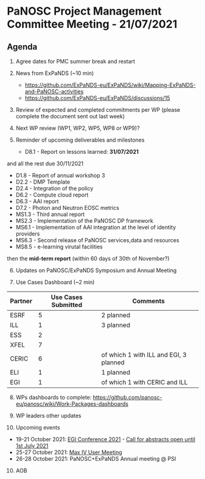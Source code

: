 PaNOSC Project Management Committee Meeting - 21/07/2021 
=========================================================

Agenda
------	

1. Agree dates for PMC summer break and restart

2. News from ExPaNDS (~10 min)
    * https://github.com/ExPaNDS-eu/ExPaNDS/wiki/Mapping-ExPaNDS-and-PaNOSC-activities
    * https://github.com/ExPaNDS-eu/ExPaNDS/discussions/15

3. Review of expected and completed commitments per WP (please complete the document sent out last week)

4. Next WP review (WP1, WP2, WP5, WP8 or WP9)?

5. Reminder of upcoming deliverables and milestones 
    * D8.1 - Report on lessons learned: **31/07/2021**


and all the rest due 30/11/2021
* D1.8 - Report of annual workshop 3
* D2.2 - DMP Template
* D2.4 - Integration of the policy
* D6.2 - Compute cloud report
* D6.3 - AAI report
* D7.2 - Photon and Neutron EOSC metrics
* MS1.3 - Third annual report
* MS2.3 - Implementation of the PaNOSC DP framework
* MS6.1 - Implementation of AAI integration at the level of identity providers
* MS6.3 - Second release of PaNOSC services,data and resources
* MS8.5 - e-learning virutal facilities


then the **mid-term report** (within 60 days of 30th of November?)

6. Updates on PaNOSC/ExPaNDS Symposium and Annual Meeting

7. Use Cases Dashboard (~2 min)

| Partner | Use Cases Submitted | Comments |
| ------- | ------------------- | -------- |
| ESRF  |  5  | 2 planned   |
| ILL   |  1  | 3 planned  | of which 1 w CERIC and EGI)
| ESS   |  2  |   |
| XFEL  |  7  |   |
| CERIC |  6  | of which 1 with ILL and EGI, 3 planned |
| ELI   |  1  | 1 planned  |
| EGI   |  1  | of which 1 with CERIC and ILL | 

8. WPs dashboards to complete: https://github.com/panosc-eu/panosc/wiki/Work-Packages-dashboards

9. WP leaders other updates


10. Upcoming events

* 19-21 October 2021: [EGI Conference 2021](https://www.egi.eu/egi-conference/2021-beyond-the-horizon/) - [Call for abstracts open until 1st July 2021](https://www.egi.eu/egi-conference/2021-beyond-the-horizon/call-for-abstracts/)
* 25-27 October 2021: [Max IV User Meeting](https://www.maxiv.lu.se/users/user-meetings/) 
* 26-28 October 2021: PaNOSC+ExPaNDS Annual meeting @ PSI
 
10. AOB




